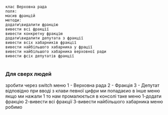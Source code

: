     клас Верховна рада
    поля:
    масив фракцій
    методи:
    додати\видалити фракцію
    вивести всі фракції
    вивести конкретну фракцію
    додати\видалити депутата з фракції
    вивести всіх хабарників фракції
    вивести найбільшого хабарника у фрації
    вивести найбільшого хабарника верховної ради
    вивести фсіх депутатів фракції
#

###  Для сверх людей
зробити через switch меню 1 - Верховна рада 2 - Фракція 3 - Депутат відповідно при вводі з клави певної цифри ми попадаєио в інше меню якщо ми нажали 1 то нам промалюється в консолі таке меню 1-додати фракцію 2-вивести всі фракції 3-вивести найбільшого хабарника меню робимо